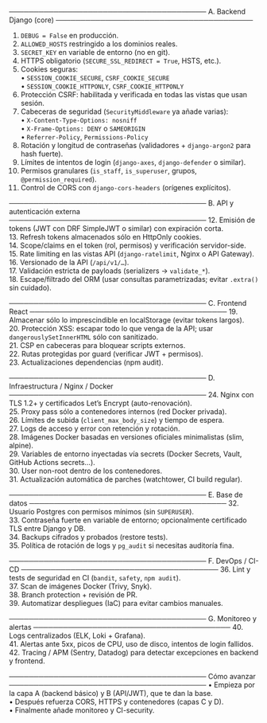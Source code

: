 ────────────────────────────────────────
A. Backend Django (core)
────────────────────────────────────────
1. `DEBUG = False` en producción.  
2. `ALLOWED_HOSTS` restringido a los dominios reales.  
3. `SECRET_KEY` en variable de entorno (no en git).  
4. HTTPS obligatorio (`SECURE_SSL_REDIRECT = True`, HSTS, etc.).  
5. Cookies seguras:  
   • `SESSION_COOKIE_SECURE`, `CSRF_COOKIE_SECURE`  
   • `SESSION_COOKIE_HTTPONLY`, `CSRF_COOKIE_HTTPONLY`  
6. Protección CSRF: habilitada y verificada en todas las vistas que usan sesión.  
7. Cabeceras de seguridad (`SecurityMiddleware` ya añade varias):  
   • `X-Content-Type-Options: nosniff`  
   • `X-Frame-Options: DENY` o `SAMEORIGIN`  
   • `Referrer-Policy`, `Permissions-Policy`  
8. Rotación y longitud de contraseñas (validadores + `django-argon2` para hash fuerte).  
9. Límites de intentos de login (`django-axes`, `django-defender` o similar).  
10. Permisos granulares (`is_staff`, `is_superuser`, grupos, `@permission_required`).  
11. Control de CORS con `django-cors-headers` (orígenes explícitos).  

────────────────────────────────────────
B. API y autenticación externa
────────────────────────────────────────
12. Emisión de tokens (JWT con DRF SimpleJWT o similar) con expiración corta.  
13. Refresh tokens almacenados sólo en HttpOnly cookies.  
14. Scope/claims en el token (rol, permisos) y verificación servidor-side.  
15. Rate limiting en las vistas API (`django-ratelimit`, Nginx o API Gateway).  
16. Versionado de la API (`/api/v1/…`).  
17. Validación estricta de payloads (serializers → `validate_*`).  
18. Escape/filtrado del ORM (usar consultas parametrizadas; evitar `.extra()` sin cuidado).  

────────────────────────────────────────
C. Frontend React
────────────────────────────────────────
19. Almacenar sólo lo imprescindible en localStorage (evitar tokens largos).  
20. Protección XSS: escapar todo lo que venga de la API; usar `dangerouslySetInnerHTML` sólo con sanitizado.  
21. CSP en cabeceras para bloquear scripts externos.  
22. Rutas protegidas por guard (verificar JWT + permisos).  
23. Actualizaciones dependencias (npm audit).  

────────────────────────────────────────
D. Infraestructura / Nginx / Docker
────────────────────────────────────────
24. Nginx con TLS 1.2+ y certificados Let’s Encrypt (auto-renovación).  
25. Proxy pass sólo a contenedores internos (red Docker privada).  
26. Límites de subida (`client_max_body_size`) y tiempo de espera.  
27. Logs de acceso y error con retención y rotación.  
28. Imágenes Docker basadas en versiones oficiales minimalistas (slim, alpine).  
29. Variables de entorno inyectadas vía secrets (Docker Secrets, Vault, GitHub Actions secrets…).  
30. User non-root dentro de los contenedores.  
31. Actualización automática de parches (watchtower, CI build regular).  

────────────────────────────────────────
E. Base de datos
────────────────────────────────────────
32. Usuario Postgres con permisos mínimos (sin `SUPERUSER`).  
33. Contraseña fuerte en variable de entorno; opcionalmente certificado TLS entre Django y DB.  
34. Backups cifrados y probados (restore tests).  
35. Política de rotación de logs y `pg_audit` si necesitas auditoría fina.  

────────────────────────────────────────
F. DevOps / CI-CD
────────────────────────────────────────
36. Lint y tests de seguridad en CI (`bandit`, `safety`, `npm audit`).  
37. Scan de imágenes Docker (Trivy, Snyk).  
38. Branch protection + revisión de PR.  
39. Automatizar despliegues (IaC) para evitar cambios manuales.  

────────────────────────────────────────
G. Monitoreo y alertas
────────────────────────────────────────
40. Logs centralizados (ELK, Loki + Grafana).  
41. Alertas ante 5xx, picos de CPU, uso de disco, intentos de login fallidos.  
42. Tracing / APM (Sentry, Datadog) para detectar excepciones en backend y frontend.  

────────────────────────────────────────
Cómo avanzar
────────────────────────────────────────
• Empieza por la capa A (backend básico) y B (API/JWT), que te dan la base.  
• Después refuerza CORS, HTTPS y contenedores (capas C y D).  
• Finalmente añade monitoreo y CI-security.  
